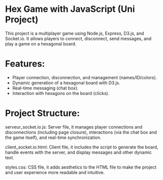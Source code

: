 # Hex Game with JavaScript (Uni Project)

This project is a multiplayer game using Node.js, Express, D3.js, and Socket.io.
It allows players to connect, disconnect, send messages, and play a game on a hexagonal board.

# Features: 
- Player connection, disconnection, and management (names/ID/colors).
- Dynamic generation of a hexagonal board with D3.js.
- Real-time messaging (chat box).
- Interaction with hexagons on the board (clicks).

# Project Structure:
serveur_socket.io.js: Server file, it manages player connections and disconnections (including page closure), interactions (via the chat box and the game itself), and real-time synchronization.

client_socket.io.html: Client file, it includes the script to generate the board, handle events with the server, and display messages and other dynamic text.

styles.css: CSS file, it adds aesthetics to the HTML file to make the project and user experience more readable and intuitive.
